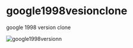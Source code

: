 # google1998vesionclone

google 1998 version clone


![google1998versionn](https://user-images.githubusercontent.com/83361242/135637212-355622c5-a08a-40a9-831c-4ccb518f96fa.jpg)
